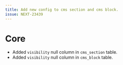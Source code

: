 ```yaml
---
title: Add new config to cms section and cms block.
issue: NEXT-23439
---
```

# Core
* Added `visibility` null column in `cms_section` table.
* Added `visibility` null column in `cms_block` table.
